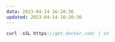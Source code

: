 ```yaml
---
data: 2023-04-14 16:20:36
updated: 2023-04-14 16:20:36
---
```


```cpp
curl -sSL https://get.docker.com/ | sh
```